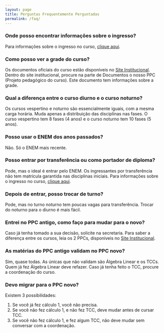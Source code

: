 ```yaml
---
layout: page
title: Perguntas Frequentemente Perguntadas
permalink: /faq/
---
```


### Onde posso encontrar informações sobre o ingresso?

Para informações sobre o ingresso no curso, [clique aqui](https://www.uffs.edu.br/ingresso).

### Como posso ver a grade do curso?

Os documentos oficiais do curso estão disponíveis no [Site Institucional](https://www.uffs.edu.br/campi/chapeco/cursos/graduacao/ciencia-da-computacao).
Dentro do site institucional, procure na parte de Documentos o nosso PPC (Projeto pedagógico do curso).
Este documento tem informações sobre a grade.

### Qual a diferença entre o curso diurno e o curso noturno?

Os cursos vespertino e noturno são essencialmente iguais, com a mesma carga horária. Muda apenas a distribuição das disciplinas nas fases. 
O curso vespertino tem 8 fases (4 anos) e o curso noturno tem 10 fases (5 anos).

### Posso usar o ENEM dos anos passados?

Não. Só o ENEM mais recente.

### Posso entrar por transferência ou como portador de diploma? 

Pode, mas o ideal é entrar pelo ENEM. Os ingressantes por transferência não tem matrícula garantida nas disciplinas iniciais.
Para informações sobre o ingresso no curso, [clique aqui](https://www.uffs.edu.br/ingresso).

### Depois de entrar, posso trocar de turno?

Pode, mas no turno noturno tem poucas vagas para transferência. Trocar do noturno para o diurno é mais fácil.

### Entrei no PPC antigo, como faço para mudar para o novo?

Caso já tenha tomado a sua decisão, solicite na secretaria. 
Para saber a diferença entre os cursos, leia os 2 PPCs, disponíveis no [Site Institucional](https://www.uffs.edu.br/campi/chapeco/cursos/graduacao/ciencia-da-computacao).

### As matérias do PPC antigo validam no PPC novo?

Sim, quase todas. As únicas que não validam são Álgebra Linear e os TCCs.
Quem já fez Álgebra Linear deve refazer. Caso já tenha feito o TCC, procure a coordenação do curso.

### Devo migrar para o PPC novo?

Existem 3 possibilidades:
1. Se você já fez cálculo 1, você não precisa. 
2. Se você não fez cálculo 1, e não fez TCC, deve mudar antes de cursar TCC.
3. Se você não fez cálculo 1, e fez algum TCC, não deve mudar sem conversar com a coordenação.
